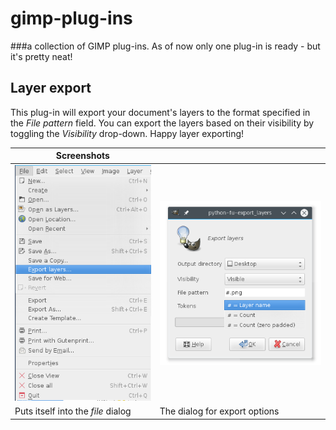 gimp-plug-ins
=============
###a collection of GIMP plug-ins.
As of now only one plug-in is ready - but it's pretty neat!

## Layer export
This plug-in will export your document's layers to the format specified in the *File pattern* field.
You can export the layers based on their visibility by toggling the *Visibility* drop-down.
Happy layer exporting!

| Screenshots|  |
| ------------- | ------------- |
| ![Screenshot](./screenshot_2.png)  | ![Screenshot](./screenshot_1.png)  |
| Puts itself into the *file* dialog  | The dialog for export options |
